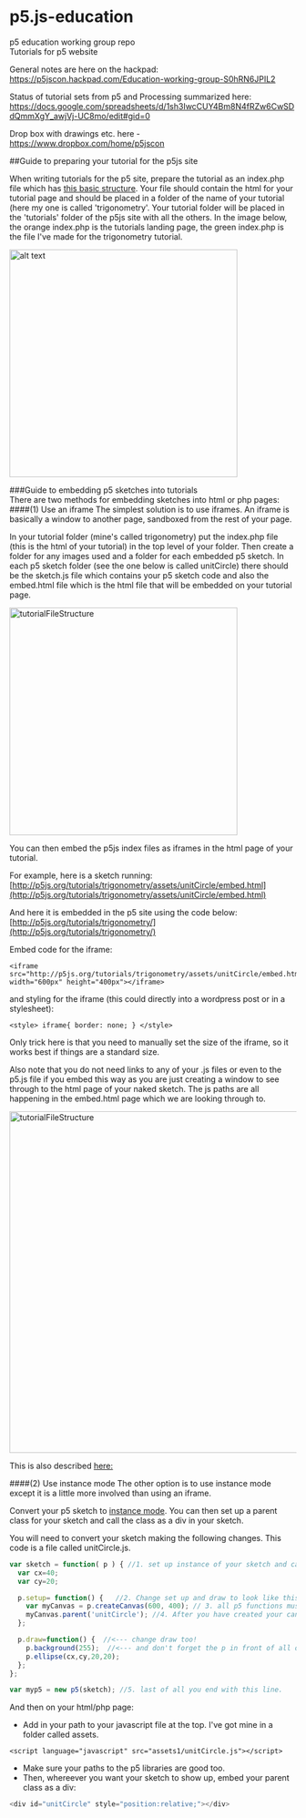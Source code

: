 # p5.js-education
p5 education working group repo  
Tutorials for p5 website


General notes are here on the hackpad:  
https://p5jscon.hackpad.com/Education-working-group-S0hRN6JPIL2

Status of tutorial sets from p5 and Processing summarized here:   https://docs.google.com/spreadsheets/d/1sh3IwcCUY4Bm8N4fRZw6CwSDdQmmXgY_awjVj-UC8mo/edit#gid=0

Drop box with drawings etc. here - https://www.dropbox.com/home/p5jscon  

##Guide to preparing your tutorial for the p5js site

When writing tutorials for the p5 site, prepare the tutorial as an index.php file which has [this basic structure](https://github.com/processing/p5.js-website/blob/master/get-started/index.php). Your file should contain the html for your tutorial page and should be placed in a folder of the name of your tutorial (here my one is called 'trigonometry'. Your tutorial folder will be placed in the 'tutorials' folder of the p5js site with all the others. In the image below, the orange index.php is the tutorials landing page, the green index.php is the file I've made for the trigonometry tutorial.  

  <img src="https://github.com/tegacodes/p5.js-education/raw/master/images/_tutorials1.png" alt="alt text" width="400px">

###Guide to embedding p5 sketches into tutorials  
There are two methods for embedding sketches into html or php pages:
####(1) Use an iframe
The simplest solution is to use iframes. An iframe is basically a window to another page, sandboxed from the rest of your page.  

In your tutorial folder (mine's called trigonometry) put the index.php file (this is the html of your tutorial) in the top level of your folder. Then create a folder for any images used and a folder for each embedded p5 sketch. In each p5 sketch folder (see the one below is called unitCircle) there should be the sketch.js file which contains your p5 sketch code and also the embed.html file which is the html file that will be embedded on your tutorial page.  

 <img src="https://github.com/tegacodes/p5.js-education/raw/master/images/_tutorialfileStructure.png" alt="tutorialFileStructure" width="400px">

You can then embed the p5js index files as iframes in the html page of your tutorial.  

For example, here is a sketch running:  
[http://p5js.org/tutorials/trigonometry/assets/unitCircle/embed.html](http://p5js.org/tutorials/trigonometry/assets/unitCircle/embed.html)

And here it is embedded in the p5 site using the code below:  
[http://p5js.org/tutorials/trigonometry/](http://p5js.org/tutorials/trigonometry/)

Embed code for the iframe:  
```
<iframe src="http://p5js.org/tutorials/trigonometry/assets/unitCircle/embed.html" width="600px" height="400px"></iframe>
```
and styling for the iframe (this could directly into a wordpress post or in a stylesheet):
```
<style> iframe{ border: none; } </style>
```
Only trick here is that you need to manually set the size of the iframe, so it works best if things are a standard size.

Also note that you do not need links to any of your .js files or even to the p5.js file if you embed this way as you are just creating a window to see through to the html page of your naked sketch. The js paths are all happening in the embed.html page which we are looking through to.

 <img src="https://github.com/tegacodes/p5.js-education/raw/master/images/iframe-2.jpg" alt="tutorialFileStructure" width="600px">

This is also described [here:](https://github.com/processing/p5.js/wiki/Embedding-p5.js)



####(2) Use instance mode
The other option is to use instance mode except it is a little more involved than using an iframe.

Convert your p5 sketch to [instance mode](http://p5js.org/examples/examples/Instance_Mode_Instantiation.php). You can then set up a parent class for your sketch and call the class as a div in your sketch.

You will need to convert your sketch making the following changes. This code is a file called unitCircle.js.

```javascript
var sketch = function( p ) { //1. set up instance of your sketch and call it p - this means your whole sketch will go into {} as a block of code
  var cx=40;
  var cy=20;

  p.setup= function() {   //2. Change set up and draw to look like this. The p. in front indicates these belong to your instance called p.
    var myCanvas = p.createCanvas(600, 400); // 3. all p5 functions must now have the prefix "p." as they are part of the p instance. Here createCanvas is now p.createCanvas.
    myCanvas.parent('unitCircle'); //4. After you have created your canvas, here mine's called myCanvas, set up parent class called unitCircle or whatever you want to call your sketch.
  };

  p.draw=function() {  //<--- change draw too!
    p.background(255);  //<--- and don't forget the p in front of all of your p5 functions.
    p.ellipse(cx,cy,20,20);
  };
};

var myp5 = new p5(sketch); //5. last of all you end with this line.
```

And then on your html/php page:  
* Add in your path to your javascript file at the top. I've got mine in a folder called assets.  
```  
<script language="javascript" src="assets1/unitCircle.js"></script>
```
* Make sure your paths to the p5 libraries are good too.  
* Then, whereever you want your sketch to show up, embed your parent class as a div:  

```javascript
<div id="unitCircle" style="position:relative;"></div>
```
